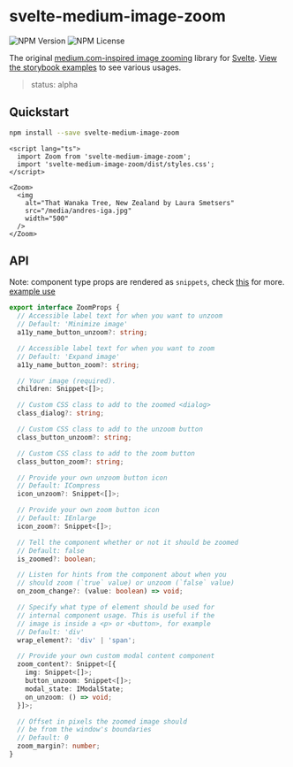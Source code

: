 # svelte-medium-image-zoom

![NPM Version](https://img.shields.io/npm/v/svelte-medium-image-zoom)
![NPM License](https://img.shields.io/npm/l/svelte-medium-image-zoom)

The original [medium.com-inspired image zooming](https://medium.design/image-zoom-on-medium-24d146fc0c20) library for [Svelte](https://svelte.dev/).
[View the storybook examples](https://moonlitgrace.github.io/svelte-medium-image-zoom/)
to see various usages.

> status: alpha

## Quickstart

```bash
npm install --save svelte-medium-image-zoom
```

```svelte
<script lang="ts">
  import Zoom from 'svelte-medium-image-zoom';
  import 'svelte-medium-image-zoom/dist/styles.css';
</script>

<Zoom>
  <img
    alt="That Wanaka Tree, New Zealand by Laura Smetsers"
    src="/media/andres-iga.jpg"
    width="500"
  />
</Zoom>
```

## API

Note: component type props are rendered as `snippets`, check [this](https://svelte.dev/docs/svelte/snippet) for more.
[example use](https://github.com/moonlitgrace/svelte-medium-image-zoom/pull/17)

<!-- prettier-ignore-start -->
```typescript
export interface ZoomProps {
  // Accessible label text for when you want to unzoom
  // Default: 'Minimize image'
  a11y_name_button_unzoom?: string;

  // Accessible label text for when you want to zoom
  // Default: 'Expand image'
  a11y_name_button_zoom?: string;

  // Your image (required).
  children: Snippet<[]>;

  // Custom CSS class to add to the zoomed <dialog>
  class_dialog?: string;

  // Custom CSS class to add to the unzoom button
  class_button_unzoom?: string;

  // Custom CSS class to add to the zoom button
  class_button_zoom?: string;

  // Provide your own unzoom button icon
  // Default: ICompress
  icon_unzoom?: Snippet<[]>;

  // Provide your own zoom button icon
  // Default: IEnlarge
  icon_zoom?: Snippet<[]>;

  // Tell the component whether or not it should be zoomed
  // Default: false
  is_zoomed?: boolean;

  // Listen for hints from the component about when you
  // should zoom (`true` value) or unzoom (`false` value)
  on_zoom_change?: (value: boolean) => void;

  // Specify what type of element should be used for
  // internal component usage. This is useful if the
  // image is inside a <p> or <button>, for example
  // Default: 'div'
  wrap_element?: 'div' | 'span';

  // Provide your own custom modal content component
  zoom_content?: Snippet<[{
    img: Snippet<[]>;
    button_unzoom: Snippet<[]>;
    modal_state: IModalState;
    on_unzoom: () => void;
  }]>;

  // Offset in pixels the zoomed image should
  // be from the window's boundaries
  // Default: 0
  zoom_margin?: number;
}
```
<!-- prettier-ignore-end -->
